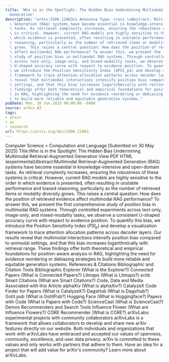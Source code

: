 ```yaml
---
title: 'Who is in the Spotlight: The Hidden Bias Undermining Multimodal Retrieval-Augmented
  Generation'
description: "arXiv:2506.11063v1 Announce Type: cross \nAbstract: Multimodal Retrieval-Augmented\
  \ Generation (RAG) systems have become essential in knowledge-intensive and open-domain\
  \ tasks. As retrieval complexity increases, ensuring the robustness of these systems\
  \ is critical. However, current RAG models are highly sensitive to the order in\
  \ which evidence is presented, often resulting in unstable performance and biased\
  \ reasoning, particularly as the number of retrieved items or modality diversity\
  \ grows. This raises a central question: How does the position of retrieved evidence\
  \ affect multimodal RAG performance? To answer this, we present the first comprehensive\
  \ study of position bias in multimodal RAG systems. Through controlled experiments\
  \ across text-only, image-only, and mixed-modality tasks, we observe a consistent\
  \ U-shaped accuracy curve with respect to evidence position. To quantify this bias,\
  \ we introduce the Position Sensitivity Index ($PSI_p$) and develop a visualization\
  \ framework to trace attention allocation patterns across decoder layers. Our results\
  \ reveal that multimodal interactions intensify position bias compared to unimodal\
  \ settings, and that this bias increases logarithmically with retrieval range. These\
  \ findings offer both theoretical and empirical foundations for position-aware analysis\
  \ in RAG, highlighting the need for evidence reordering or debiasing strategies\
  \ to build more reliable and equitable generation systems."
pubDate: Mon, 16 Jun 2025 00:00:00 -0400
source: arXiv AI
tags:
- arxiv
- ai
- research
url: https://arxiv.org/abs/2506.11063
---
```


Computer Science > Computation and Language
[Submitted on 30 May 2025]
Title:Who is in the Spotlight: The Hidden Bias Undermining Multimodal Retrieval-Augmented Generation
View PDF HTML (experimental)Abstract:Multimodal Retrieval-Augmented Generation (RAG) systems have become essential in knowledge-intensive and open-domain tasks. As retrieval complexity increases, ensuring the robustness of these systems is critical. However, current RAG models are highly sensitive to the order in which evidence is presented, often resulting in unstable performance and biased reasoning, particularly as the number of retrieved items or modality diversity grows. This raises a central question: How does the position of retrieved evidence affect multimodal RAG performance? To answer this, we present the first comprehensive study of position bias in multimodal RAG systems. Through controlled experiments across text-only, image-only, and mixed-modality tasks, we observe a consistent U-shaped accuracy curve with respect to evidence position. To quantify this bias, we introduce the Position Sensitivity Index ($PSI_p$) and develop a visualization framework to trace attention allocation patterns across decoder layers. Our results reveal that multimodal interactions intensify position bias compared to unimodal settings, and that this bias increases logarithmically with retrieval range. These findings offer both theoretical and empirical foundations for position-aware analysis in RAG, highlighting the need for evidence reordering or debiasing strategies to build more reliable and equitable generation systems.
References & Citations
Bibliographic and Citation Tools
Bibliographic Explorer (What is the Explorer?)
Connected Papers (What is Connected Papers?)
Litmaps (What is Litmaps?)
scite Smart Citations (What are Smart Citations?)
Code, Data and Media Associated with this Article
alphaXiv (What is alphaXiv?)
CatalyzeX Code Finder for Papers (What is CatalyzeX?)
DagsHub (What is DagsHub?)
Gotit.pub (What is GotitPub?)
Hugging Face (What is Huggingface?)
Papers with Code (What is Papers with Code?)
ScienceCast (What is ScienceCast?)
Demos
Recommenders and Search Tools
Influence Flower (What are Influence Flowers?)
CORE Recommender (What is CORE?)
arXivLabs: experimental projects with community collaborators
arXivLabs is a framework that allows collaborators to develop and share new arXiv features directly on our website.
Both individuals and organizations that work with arXivLabs have embraced and accepted our values of openness, community, excellence, and user data privacy. arXiv is committed to these values and only works with partners that adhere to them.
Have an idea for a project that will add value for arXiv's community? Learn more about arXivLabs.